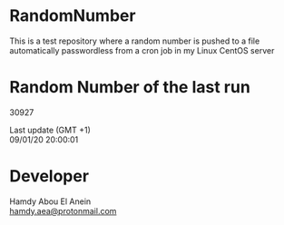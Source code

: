 # RandomNumber    
This is a test repository where a random number is pushed to a file automatically passwordless from a cron job in my Linux CentOS server    
# Random Number of the last run   
30927
      
Last update (GMT +1)    
09/01/20 20:00:01
# Developer    
Hamdy Abou El Anein   
hamdy.aea@protonmail.com
